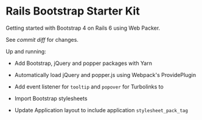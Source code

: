 # Rails Bootstrap Starter Kit

Getting started with Bootstrap 4 on Rails 6 using Web Packer.

See *commit diff* for changes.

Up and running:

* Add Bootstrap, jQuery and popper packages with Yarn

* Automatically load jQuery and popper.js using Webpack's ProvidePlugin

* Add event listener for `tooltip` and `popover` for Turbolinks to

* Import Bootstrap stylesheets

* Update Application layout to include application `stylesheet_pack_tag`
